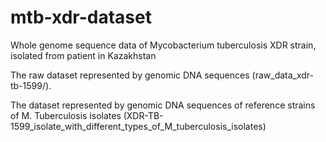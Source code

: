 # mtb-xdr-dataset
Whole genome sequence data of Mycobacterium tuberculosis XDR strain, isolated from patient in Kazakhstan

The raw dataset represented by genomic DNA sequences (raw_data_xdr-tb-1599/). 

The dataset represented by genomic DNA sequences of reference strains of M. Tuberculosis isolates (XDR-TB-1599_isolate_with_different_types_of_M_tuberculosis_isolates)
